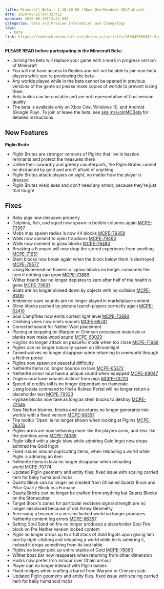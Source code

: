 ```yaml
---
title: Minecraft Beta - 1.16.20.50 (Xbox One/Windows 10/Android)
date: 2020-06-25T14:32:42Z
updated: 2020-06-26T13:42:09Z
categories: Beta and Preview Information and Changelogs
tags:
  - beta
link: https://feedback.minecraft.net/hc/en-us/articles/360045006632-Minecraft-Beta-1-16-20-50-Xbox-One-Windows-10-Android-
---
```


**PLEASE READ before participating in the Minecraft Beta:**

- Joining the beta will replace your game with a work in progress version of Minecraft
- You will not have access to Realms and will not be able to join non-beta players while you're previewing the beta
- Any worlds played while in the beta cannot be opened in previous versions of the game so please make copies of worlds to prevent losing them
- Beta builds can be unstable and are not representative of final version quality
- The beta is available only on Xbox One, Windows 10, and Android (Google Play). To join or leave the beta, see [aka.ms/JoinMCBeta](https://aka.ms/JoinMCBeta) for detailed instructions

## **New Features**

**Piglin Brute**

- Piglin Brutes are stronger versions of Piglins that live in bastion remnants and protect the treasures there
- Unlike their cowardly and greedy counterparts, the Piglin Brutes cannot be distracted by gold and aren't afraid of anything
- Piglin Brutes attack players on sight, no matter how the player is dressed
- Piglin Brutes wield axes and don't need any armor, because they're just that tough!

## **Fixes**

- Baby pigs now despawn properly 
- Dolphins, fish, and squid now spawn in bubble columns again [MCPE-73967](https://bugs.mojang.com/browse/MCPE-73967)
- Mobs max spawn radius is now 44 blocks [MCPE-79359](https://bugs.mojang.com/browse/MCPE-79359)
- Walls now connect to open trapdoors [MCPE-79490](https://bugs.mojang.com/browse/MCPE-79490)
- Walls now connect to glass blocks [MCPE-79483](https://bugs.mojang.com/browse/MCPE-79483)
- Breaking a Furnace will now drop the stored experience from smelting [MCPE-71651](https://bugs.mojang.com/browse/MCPE-71651)
- Stem blocks now break again when the block below them is destroyed [MCPE-79577](https://bugs.mojang.com/browse/MCPE-79577)
- Using Bonemeal on flowers or grass blocks no longer consumes the item if nothing can grow [MCPE-73889](https://bugs.mojang.com/browse/MCPE-73889)
- Wither health bar no longer depletes to zero after half of the health is gone [MCPE-79661](https://bugs.mojang.com/browse/MCPE-79661)
- Boats are no longer slowed down by objects with no collision [MCPE-81316](https://bugs.mojang.com/browse/MCPE-81316)
- Ambience cave sounds are no longer played in marketplace content 
- Slime blocks pushed by pistons launch players correctly again [MCPE-62419](https://bugs.mojang.com/browse/MCPE-62419)
- Soul Campfires now emits correct light level [MCPE-73890](https://bugs.mojang.com/browse/MCPE-73890)
- Climbing vines now emits sounds [MCPE-69741](https://bugs.mojang.com/browse/MCPE-69741)
- Corrected sound for Nether Wart placement 
- Placing or stepping on Warped or Crimson processed materials or planks now make wood sound [MCPE-69029](https://bugs.mojang.com/browse/MCPE-69029)
- Hoglins no longer attack on peaceful mode when too close [MCPE-71939](https://bugs.mojang.com/browse/MCPE-71939)
- Piglins can no longer naturally spawn on Shroomlight
- Tamed wolves no longer disappear when returning to overworld through a Nether portal 
- Piglins now spawn on peaceful difficulty 
- Netherite items no longer bounce on lava [MCPE-65372](https://bugs.mojang.com/browse/MCPE-65372)
- Netherite armor now have a unique sound when equipped [MCPE-69047](https://bugs.mojang.com/browse/MCPE-69047)
- Zoglins now have sounds distinct from pigs [MCPE-73220](https://bugs.mojang.com/browse/MCPE-73220)
- Speed of credits roll is no longer dependant on framerate 
- Using locate command to find a Ruined Portal will no longer return a placeholder text [MCPE-79323](https://bugs.mojang.com/browse/MCPE-79323)
- Hyphae blocks now take as long as stem blocks to destroy [MCPE-72045](https://bugs.mojang.com/browse/MCPE-72045)
- New Nether biomes, blocks and structures no longer generates into worlds with a fixed version [MCPE-66357](https://bugs.mojang.com/browse/MCPE-66357)
- The tooltip 'Open' is no longer shown when looking at Piglins [MCPE-79376](https://bugs.mojang.com/browse/MCPE-79376)
- Piglins arms are now behaving more like the players arms, and less like the zombies arms [MCPE-74089](https://bugs.mojang.com/browse/MCPE-74089)
- Piglin killed with a single blow while admiring Gold Ingot now drops admired the Gold Ingot 
- Fixed issues around duplicating items, when reloading a world while Piglin is admiring an item 
- Netherite items in lava no longer disappear when reloading world [MCPE-70774](https://bugs.mojang.com/browse/MCPE-70774)
- Updated Piglin geometry and entity files, fixed issue with scaling carried item for baby humanoid mobs 
- Quartz Block can no longer be created from Chiseled Quartz Block and Pillar Quartz Block in a Furnace 
- Quartz Bricks can no longer be crafted from anything but Quartz Blocks on the Stonecutter 
- Target Block's zones for particular redstone signal strength are no longer misplaced because of old Arrow Geometry 
- Accessing a beacon in a version locked world no longer produces Netherite content log errors [MCPE-66357](https://bugs.mojang.com/browse/MCPE-66357) 
- Setting Soul Sand on fire no longer produces a placeholder Soul Fire block on Pre Nether version locked content 
- Piglin no longer drops up to a full stack of Gold Ingots upon giving him one by right-clicking and reloading a world while he is admiring it, instead it drops something from its loot table 
- Piglins no longer pick up entire stacks of Gold [MCPE-76080](https://bugs.mojang.com/browse/MCPE-76080)
- Wither boss bar now reappears when returning from other dimension 
- Husks now prefer Iron armour over Chain armour 
- Player can no longer interact with Piglin babies 
- Fixed recipes when crafting a barrel from Warped or Crimson slab
- Updated Piglin geometry and entity files, fixed issue with scaling carried item for baby humanoid mobs
